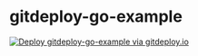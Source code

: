 # gitdeploy-go-example

[![Deploy gitdeploy-go-example via gitdeploy.io](https://img.shields.io/badge/gitdeploy.io-deploy%20gitdeploy--go--example/master-green.svg)](http://localhost:9000/deploy?repository=https%3A%2F%2Fgithub.com%2Fory-am%2Fgitdeploy-go-example.git)
